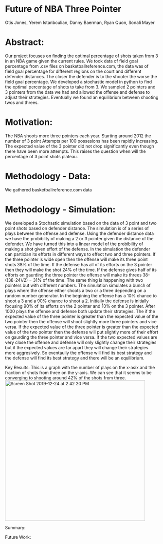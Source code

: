 # Future of NBA Three Pointer
Otis Jones, Yerem Istanboulian, Danny Baerman, Ryan Quon, Sonali Mayer

# Abstract:
Our project focuses on finding the optimal percentage of shots taken from 3 in an NBA game given the current rules. We took data of field goal percentage from .csv files on basketballreference.com, the data was of field goal percentage for different regions on the court and different defender distances. The closer the defender is to the shooter the worse the field goal percentage. We developed a stochastic model in python to find the optimal percentage of shots to take from 3. We sampled 2 pointers and 3 pointers from the data we had and allowed the offense and defense to adjust their strategies. Eventually we found an equilibrium between shooting twos and threes.

# Motivation:
The NBA shoots more three pointers each year. Starting around 2012 the number of 3 point Attempts per 100 possesions has been rapidly increasing. The expected value of the 3 pointer did not drop significantly even though there have been more attempts. This raises the question when will the percentage of 3 point shots plateau.

# Methodology - Data:
We gathered basketballreference.com data

# Methodology - Simulation:
We developed a Stochastic simulation based on the data of 3 point and two point shots based on defender distance. The simulation is of a series of plays between the offense and defense. Using the defender distance data we have the probiblity of making a 2 or 3 pointer given the distance of the defender. We have turned this into a linear model of the probibility of making a shot given effort of the defense. In the simulation the defender can partician its efforts in different ways to effect two and three pointers. If the three pointer is wide open then the offense will make its three point shots 38% of the time. If the defense has all of its efforts on the 3 pointer then they will make the shot 24% of the time. If the defense gives half of its efforts on gaurding the three pointer the offense will make its threes 38-((38-24)/2) = 31% of the time. The same thing is happening with two pointers but with different numbers.
  The simulation simulates a bunch of plays where the offense either shoots a two or a three depending on a random number generator. In the begining the offense has a 10% chance to shoot a 3 and a 90% chance to shoot a 2. Initially the defense is initially focusing 90% of its efforts on the 2 pointer and 10% on the 3 pointer. After 1000 plays the offense and defense both update their strategies. The if the expected value of the three pointer is greater than the expected value of the two pointer then the offense will shoot slightly more three pointers and vice versa. If the expected value of the three pointer is greater than the expected value of the two pointer then the defense will put slightly more of their effort on gaurding the three pointer and vice versa. If the two expected values are very close the offense and defense will only slightly change their strategies but if the expected values are far apart they will change their strategies more aggresively. So eventaully the offense will find its best strategy and the defense will find its best strategy and there will be an equilibrium.

Key Results:
This is a graph with the number of plays on the x-asix and the fraction of shots from three on the y-axis. We can see that it seems to be converging to shooting around 42% of the shots from three.
<img width="460" alt="Screen Shot 2019-12-24 at 2 42 20 PM" src="https://user-images.githubusercontent.com/46733087/76170755-1ff35d00-6142-11ea-8c5c-fed41c0ec076.png">


Summary:


Future Work:


